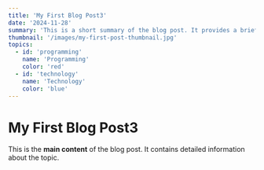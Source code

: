```yaml
---
title: 'My First Blog Post3'
date: '2024-11-28'
summary: 'This is a short summary of the blog post. It provides a brief introduction to the content.'
thumbnail: '/images/my-first-post-thumbnail.jpg'
topics:
  - id: 'programming'
    name: 'Programming'
    color: 'red'
  - id: 'technology'
    name: 'Technology'
    color: 'blue'
---
```


# My First Blog Post3

This is the **main content** of the blog post. It contains detailed information about the topic.
